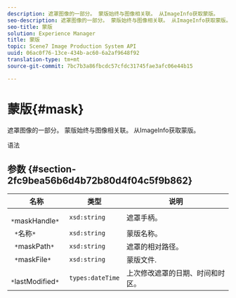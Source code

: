 ```yaml
---
description: 遮罩图像的一部分。 蒙版始终与图像相关联。 从ImageInfo获取蒙版。
seo-description: 遮罩图像的一部分。 蒙版始终与图像相关联。 从ImageInfo获取蒙版。
seo-title: 蒙版
solution: Experience Manager
title: 蒙版
topic: Scene7 Image Production System API
uuid: 06ac0f76-13ce-434b-ac60-6a2af9648f92
translation-type: tm+mt
source-git-commit: 7bc7b3a86fbcdc57cfdc31745fae3afc06e44b15

---
```



# 蒙版{#mask}

遮罩图像的一部分。 蒙版始终与图像相关联。 从ImageInfo获取蒙版。

语法

## 参数 {#section-2fc9bea56b6d4b72b80d4f04c5f9b862}

| 名称 | 类型 | 说明 |
|---|---|---|
| ` *`maskHandle`*` | `xsd:string` | 遮罩手柄。 |
| ` *`名称`*` | `xsd:string` | 蒙版名称。 |
| ` *`maskPath`*` | `xsd:string` | 遮罩的相对路径。 |
| ` *`maskFile`*` | `xsd:string` | 蒙版文件. |
| ` *`lastModified`*` | `types:dateTime` | 上次修改遮罩的日期、时间和时区。 |

